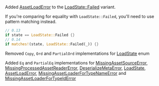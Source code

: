 Added [AssetLoadError](https://docs.rs/bevy/latest/bevy/asset/enum.AssetLoadError.html) to the [LoadState::Failed](https://docs.rs/bevy/latest/bevy/asset/enum.LoadState.html) variant.

If you're comparing for equality with `LoadState::Failed`, you'll need to use pattern matching instead.

```rust
// 0.13
if state == LoadState::Failed {}
// 0.14
if matches!(state, LoadState::Failed(_)) {}
```

Removed `Copy`, `Ord` and `PartialOrd` implementations for [LoadState](https://docs.rs/bevy/latest/bevy/asset/enum.LoadState.html) enum

Added `Eq` and `PartialEq` implementations for [MissingAssetSourceError](https://docs.rs/bevy/latest/bevy/asset/io/struct.MissingAssetSourceError.html), [MissingProcessedAssetReaderError](https://docs.rs/bevy/latest/bevy/asset/io/struct.MissingProcessedAssetReaderError.html), [DeserializeMetaError](https://docs.rs/bevy/latest/bevy/asset/enum.DeserializeMetaError.html), [LoadState](https://docs.rs/bevy/latest/bevy/asset/enum.LoadState.html), [AssetLoadError](https://docs.rs/bevy/latest/bevy/asset/enum.AssetLoadError.html), [MissingAssetLoaderForTypeNameError](https://docs.rs/bevy/latest/bevy/asset/struct.MissingAssetLoaderForTypeNameError.html) and [MissingAssetLoaderForTypeIdError](https://docs.rs/bevy/latest/bevy/asset/struct.MissingAssetLoaderForTypeIdError.html)
